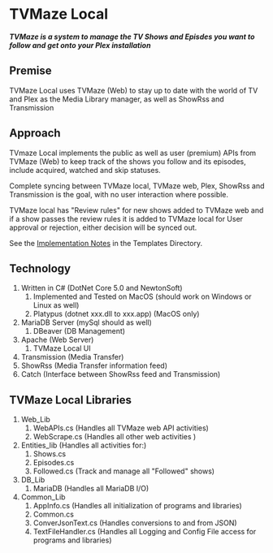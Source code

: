 # TVMaze Local


***TVMaze is a system to manage the TV Shows and Episdes you want to follow and get onto your Plex installation***


## Premise

TVMaze Local uses TVMaze (Web) to stay up to date with the world of TV and Plex as the Media Library manager, as well as ShowRss and Transmission

## Approach

TVmaze Local implements the public as well as user (premium) APIs from TVMaze (Web) to keep track of the shows you follow and its episodes, include acquired, watched and skip statuses.

Complete syncing between TVMaze local, TVMaze web, Plex, ShowRss and Transmission is the goal, with no user interaction where possible.

TVMaze local has "Review rules" for new shows added to TVMaze web and if a show passes the review rules it is added to TVMaze local for User approval or rejection, either decision will be synced out.

See the [Implementation Notes](https://github.com/dkluis/TVMaze/blob/8aafbbb9efaabc2a7347404f3a39faa9332d0c46/Documentation/Implementation%20Sequence%20Notes.md) in the Templates Directory.

## Technology

1. Written in C# (DotNet Core 5.0 and NewtonSoft)
    1. Implemented and Tested on MacOS (should work on Windows or Linux as well)
    1. Platypus (dotnet xxx.dll to xxx.app) (MacOS only)
1. MariaDB Server (mySql should as well)
    1. DBeaver (DB Management)
1. Apache (Web Server)
    1. TVMaze Local UI
1. Transmission (Media Transfer)
1. ShowRss (Media Transfer information feed)
1. Catch (Interface between ShowRss feed and Transmission)

## TVMaze Local Libraries

1. Web_Lib
    1. WebAPIs.cs (Handles all TVMaze web API activities)
    1. WebScrape.cs (Handles all other web activities )
1. Entities_lib (Handles all activities for:)
    1. Shows.cs     
    1. Episodes.cs  
    1. Followed.cs  (Track and manage all "Followed" shows)
1. DB_Lib
    1. MariaDB (Handles all MariaDB I/O)
1. Common_Lib
    1. AppInfo.cs (Handles all initialization of programs and libraries)
    1. Common.cs
    1. ConverJsonText.cs (Handles conversions to and from JSON)
    1. TextFileHandler.cs (Handles all Logging and Config File access for programs and libraries)